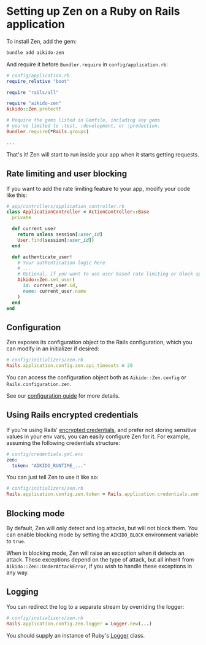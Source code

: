 # Setting up Zen on a Ruby on Rails application

To install Zen, add the gem:

```sh
bundle add aikido-zen
```

And require it before `Bundler.require` in `config/application.rb`:

```ruby
# config/application.rb
require_relative "boot"

require "rails/all"

require "aikido-zen"
Aikido::Zen.protect!

# Require the gems listed in Gemfile, including any gems
# you've limited to :test, :development, or :production.
Bundler.require(*Rails.groups)

...
```

That's it! Zen will start to run inside your app when it starts getting
requests.

## Rate limiting and user blocking

If you want to add the rate limiting feature to your app, modify your code like this:

```ruby
# app/controllers/application_controller.rb
class ApplicationController < ActionController::Base
  private

  def current_user
    return unless session[:user_id]
    User.find(session[:user_id])
  end

  def authenticate_user!
    # Your authentication logic here
    # ...
    # Optional, if you want to use user based rate limiting or block specific users
    Aikido::Zen.set_user(
      id: current_user.id,
      name: current_user.name
    )
  end
end
```

## Configuration

Zen exposes its configuration object to the Rails configuration, which you can
modify in an initializer if desired:

```ruby
# config/initializers/zen.rb
Rails.application.config.zen.api_timeouts = 20
```

You can access the configuration object both as `Aikido::Zen.config` or
`Rails.configuration.zen`.

See our [configuration guide](./config.md) for more details.

## Using Rails encrypted credentials

If you're using Rails' [encrypted credentials][creds], and prefer not storing
sensitive values in your env vars, you can easily configure Zen for it. For
example, assuming the following credentials structure:

```yaml
# config/credentials.yml.enc
zen:
  token: "AIKIDO_RUNTIME_..."
```

You can just tell Zen to use it like so:

```ruby
# config/initializers/zen.rb
Rails.application.config.zen.token = Rails.application.credentials.zen.token
```

[creds]: https://guides.rubyonrails.org/security.html#environmental-security

## Blocking mode

By default, Zen will only detect and log attacks, but will not block them. You
can enable blocking mode by setting the `AIKIDO_BLOCK` environment variable
to `true`.

When in blocking mode, Zen will raise an exception when it detects an attack.
These exceptions depend on the type of attack, but all inherit from
`Aikido::Zen::UnderAttackError`, if you wish to handle these exceptions in any
way.

## Logging

You can redirect the log to a separate stream by overriding the logger:

```ruby
# config/initializers/zen.rb
Rails.application.config.zen.logger = Logger.new(...)
```

You should supply an instance of Ruby's [Logger](https://github.com/ruby/logger)
class.
